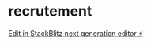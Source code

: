 # recrutement

[Edit in StackBlitz next generation editor ⚡️](https://stackblitz.com/~/github.com/buku3/recrutement)